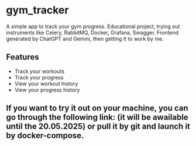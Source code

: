 ﻿# gym_tracker
A simple app to track your gym progress. Educational project, trying out instruments like Celery, RabbitMQ, Docker, Grafana, Swagger. Frontend generated by ChatGPT and Gemini, then getting it to work by me.
## Features
- Track your workouts
- Track your progress
- View your workout history
- View your progress history
## If you want to try it out on your machine, you can go through the following link: (it will be awailable until the 20.05.2025) or pull it by git and launch it by docker-compose.
